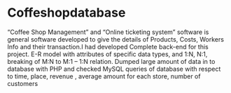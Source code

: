 # Coffeshopdatabase
“Coffee Shop Management” and “Online ticketing system” software is general software developed to give the details of Products, Costs, Workers Info and their transaction.I had developed Complete back-end for this project. E-R model with attributes of specific data types, and 1:N, N:1, breaking of M:N to M:1 – 1:N relation. Dumped large amount of data in to database with PHP and checked MySQL queries of database with respect to time, place, revenue , average amount for each store, number of customers 
